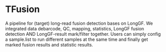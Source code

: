 # TFusion
A pipeline for (target) long-read fusion detection bases on LongGF. We integrated data debarcode, QC, mapping, statistics, LongGF fusion detection AND LongGF-result mark/filter together. Users can simply config a sample.list to run different samples at the same time and finally get marked fusion results and statistic results.
